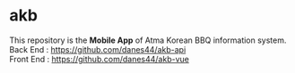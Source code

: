 # akb
This repository is the **Mobile App** of Atma Korean BBQ information system.  
Back End  : https://github.com/danes44/akb-api  
Front End : https://github.com/danes44/akb-vue  
